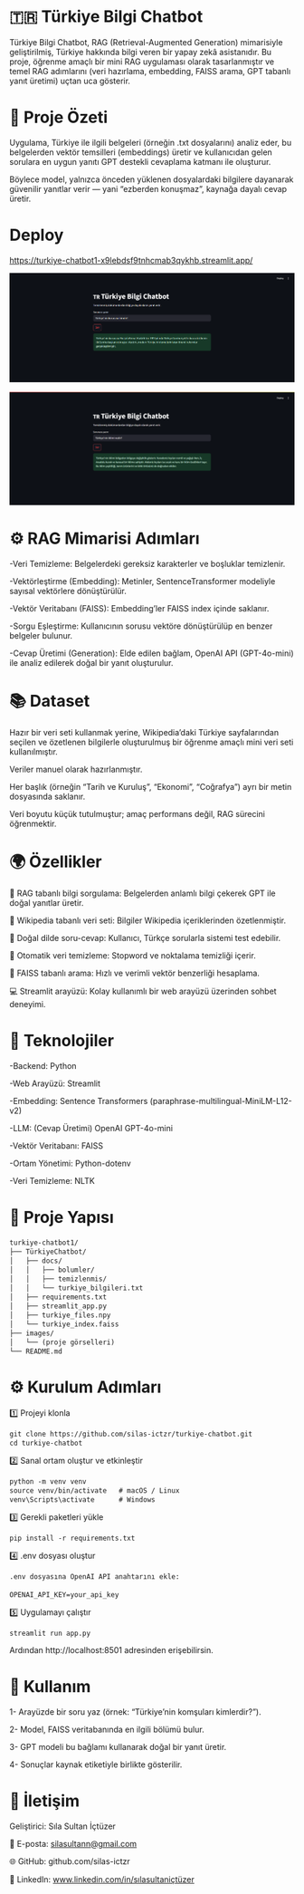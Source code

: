# 🇹🇷 Türkiye Bilgi Chatbot

Türkiye Bilgi Chatbot, RAG (Retrieval-Augmented Generation) mimarisiyle geliştirilmiş, Türkiye hakkında bilgi veren bir yapay zekâ asistanıdır.
Bu proje, öğrenme amaçlı bir mini RAG uygulaması olarak tasarlanmıştır ve temel RAG adımlarını (veri hazırlama, embedding, FAISS arama, GPT tabanlı yanıt üretimi) uçtan uca gösterir.


# 🧠 Proje Özeti

Uygulama, Türkiye ile ilgili belgeleri (örneğin .txt dosyalarını) analiz eder, bu belgelerden vektör temsilleri (embeddings) üretir ve kullanıcıdan gelen sorulara en uygun yanıtı GPT destekli cevaplama katmanı ile oluşturur.

Böylece model, yalnızca önceden yüklenen dosyalardaki bilgilere dayanarak güvenilir yanıtlar verir — yani “ezberden konuşmaz”, kaynağa dayalı cevap üretir.

# Deploy

https://turkiye-chatbot1-x9lebdsf9tnhcmab3qykhb.streamlit.app/

![Uygulama ekran görüntüsü](images/ekran1.png)

![Uygulama ekran görüntüsü](images/ekran2.png)






# ⚙️ RAG Mimarisi Adımları

-Veri Temizleme: Belgelerdeki gereksiz karakterler ve boşluklar temizlenir.

-Vektörleştirme (Embedding): Metinler, SentenceTransformer modeliyle sayısal vektörlere dönüştürülür.

-Vektör Veritabanı (FAISS): Embedding’ler FAISS index içinde saklanır.

-Sorgu Eşleştirme: Kullanıcının sorusu vektöre dönüştürülüp en benzer belgeler bulunur.

-Cevap Üretimi (Generation): Elde edilen bağlam, OpenAI API (GPT-4o-mini) ile analiz edilerek doğal bir yanıt oluşturulur.

# 📚 Dataset

Hazır bir veri seti kullanmak yerine, Wikipedia’daki Türkiye sayfalarından seçilen ve özetlenen bilgilerle oluşturulmuş bir öğrenme amaçlı mini veri seti kullanılmıştır.

Veriler manuel olarak hazırlanmıştır.

Her başlık (örneğin “Tarih ve Kuruluş”, “Ekonomi”, “Coğrafya”) ayrı bir metin dosyasında saklanır.

Veri boyutu küçük tutulmuştur; amaç performans değil, RAG sürecini öğrenmektir.

# 🌍 Özellikler

🔎 RAG tabanlı bilgi sorgulama: Belgelerden anlamlı bilgi çekerek GPT ile doğal yanıtlar üretir.

🧾 Wikipedia tabanlı veri seti: Bilgiler Wikipedia içeriklerinden özetlenmiştir.

💬 Doğal dilde soru-cevap: Kullanıcı, Türkçe sorularla sistemi test edebilir.

🧹 Otomatik veri temizleme: Stopword ve noktalama temizliği içerir.

📁 FAISS tabanlı arama: Hızlı ve verimli vektör benzerliği hesaplama.

💻 Streamlit arayüzü: Kolay kullanımlı bir web arayüzü üzerinden sohbet deneyimi.

# 🧩 Teknolojiler

-Backend: Python

-Web Arayüzü: Streamlit

-Embedding: Sentence Transformers (paraphrase-multilingual-MiniLM-L12-v2)

-LLM: (Cevap Üretimi)	OpenAI GPT-4o-mini

-Vektör Veritabanı:	FAISS

-Ortam Yönetimi:	Python-dotenv

-Veri Temizleme:	NLTK

# 📂 Proje Yapısı
```
turkiye-chatbot1/
├── TürkiyeChatbot/
│   ├── docs/
│   │   ├── bolumler/
│   │   ├── temizlenmis/
│   │   └── turkiye_bilgileri.txt
│   ├── requirements.txt
│   ├── streamlit_app.py
│   ├── turkiye_files.npy
│   └── turkiye_index.faiss
├── images/
│   └── (proje görselleri)
└── README.md

```
# ⚙️ Kurulum Adımları
1️⃣ Projeyi klonla
```
git clone https://github.com/silas-ictzr/turkiye-chatbot.git
cd turkiye-chatbot
```
2️⃣ Sanal ortam oluştur ve etkinleştir
```
python -m venv venv
source venv/bin/activate   # macOS / Linux
venv\Scripts\activate      # Windows
```
3️⃣ Gerekli paketleri yükle
```
pip install -r requirements.txt
```
4️⃣ .env dosyası oluştur
```
.env dosyasına OpenAI API anahtarını ekle:

OPENAI_API_KEY=your_api_key
```
5️⃣ Uygulamayı çalıştır
```
streamlit run app.py

```
Ardından http://localhost:8501
 adresinden erişebilirsin.

# 📘 Kullanım

1- Arayüzde bir soru yaz (örnek: “Türkiye’nin komşuları kimlerdir?”).

2- Model, FAISS veritabanında en ilgili bölümü bulur.

3- GPT modeli bu bağlamı kullanarak doğal bir yanıt üretir.

4- Sonuçlar kaynak etiketiyle birlikte gösterilir.

# 👤 İletişim

Geliştirici: Sıla Sultan İçtüzer

📧 E-posta: silasultann@gmail.com

🌐 GitHub: github.com/silas-ictzr

🔗 LinkedIn: www.linkedin.com/in/sılasultaniçtüzer
